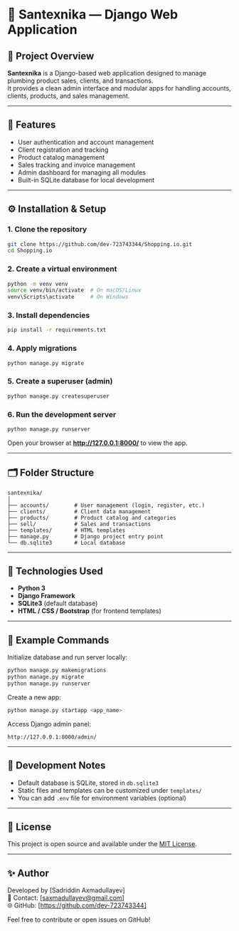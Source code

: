 # 🧰 Santexnika — Django Web Application

## 📖 Project Overview
**Santexnika** is a Django-based web application designed to manage plumbing product sales, clients, and transactions.  
It provides a clean admin interface and modular apps for handling accounts, clients, products, and sales management.

---

## 🚀 Features
- User authentication and account management  
- Client registration and tracking  
- Product catalog management  
- Sales tracking and invoice management  
- Admin dashboard for managing all modules  
- Built-in SQLite database for local development  

---

## ⚙️ Installation & Setup

### 1. Clone the repository
```bash
git clone https://github.com/dev-723743344/Shopping.io.git
cd Shopping.io
```

### 2. Create a virtual environment
```bash
python -m venv venv
source venv/bin/activate  # On macOS/Linux
venv\Scripts\activate     # On Windows
```

### 3. Install dependencies
```bash
pip install -r requirements.txt
```

### 4. Apply migrations
```bash
python manage.py migrate
```

### 5. Create a superuser (admin)
```bash
python manage.py createsuperuser
```

### 6. Run the development server
```bash
python manage.py runserver
```

Open your browser at **http://127.0.0.1:8000/** to view the app.

---

## 🗂️ Folder Structure
```
santexnika/
│
├── accounts/        # User management (login, register, etc.)
├── clients/         # Client data management
├── products/        # Product catalog and categories
├── sell/            # Sales and transactions
├── templates/       # HTML templates
├── manage.py        # Django project entry point
└── db.sqlite3       # Local database
```

---

## 🧩 Technologies Used
- **Python 3**
- **Django Framework**
- **SQLite3** (default database)
- **HTML / CSS / Bootstrap** (for frontend templates)

---

## 🧪 Example Commands
Initialize database and run server locally:
```bash
python manage.py makemigrations
python manage.py migrate
python manage.py runserver
```

Create a new app:
```bash
python manage.py startapp <app_name>
```

Access Django admin panel:
```
http://127.0.0.1:8000/admin/
```

---

## 🧰 Development Notes
- Default database is SQLite, stored in `db.sqlite3`
- Static files and templates can be customized under `templates/`
- You can add `.env` file for environment variables (optional)

---

## 📜 License
This project is open source and available under the [MIT License](LICENSE).

---

## ✨ Author
Developed by [Sadriddin Axmadullayev]  
📧 Contact: [saxmadullayev@gmail.com]  
🌐 GitHub: [https://github.com/dev-723743344]

Feel free to contribute or open issues on GitHub!
